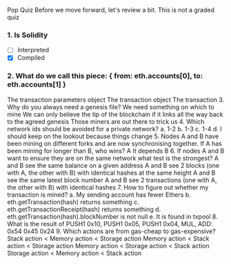 Pop Quiz
Before we move forward, let's review a bit. This is not a graded quiz

### 1. Is Solidity
 - [ ] Interpreted
 - [x] Compiled
 
### 2. What do we call this piece: { from: eth.accounts[0], to: eth.accounts[1] }
The transaction parameters object
The transaction object
The transaction
3. Why do you always need a genesis file?
    We need something on which to mine
We can only believe the tip of the blockchain if it links all the way back to the agreed genesis
Those miners are out there to trick us
4. Which network ids should be avoided for a private network?
    a. 1-2
b. 1-3
c. 1-4
d. I should keep on the lookout because things change
5. Nodes A and B have been mining on different forks and are now synchronising together. If A has been mining for longer than B, who wins?
    A
    It depends
B
6. If nodes A and B want to ensure they are on the same network what test is the strongest?
    A and B see the same balance on a given address
A and B see 2 blocks (one with A, the other with B) with identical hashes at the same height
A and B see the same latest block number
A and B see 2 transactions (one with A, the other with B) with identical hashes
7. How to figure out whether my transaction is mined?
    a. My sending account has fewer Ethers
b. eth.getTransaction(hash) returns something
c. eth.getTransactionReceipt(hash) returns something
d. eth.getTransaction(hash).blockNumber is not null
e. It is found in txpool
8. What is the result of PUSH1 0x10, PUSH1 0x05, PUSH1 0x04, MUL, ADD:
0x54
0x45
0x24
9. Which actions are from gas-cheap to gas-expensive?
    Stack action < Memory action < Storage action
Memory action < Stack action < Storage action
Memory action < Storage action < Stack action
Storage action < Memory action < Stack action